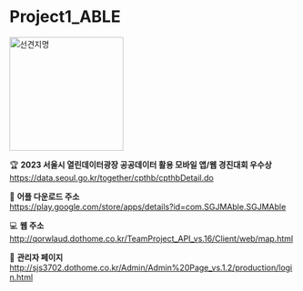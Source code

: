 # Project1_ABLE
<img src="https://github.com/KoYesung/Project1_ABLE/assets/131944189/17ea098e-ccde-49c4-8638-19d9e27f67d1" alt="선견지명" width="200" height="200">


🏆 <b>2023 서울시 열린데이터광장 공공데이터 활용 모바일 앱/웹 경진대회 우수상</b>
<br>
https://data.seoul.go.kr/together/cpthb/cpthbDetail.do


📲 <b>어플 다운로드 주소</b>
<br>
https://play.google.com/store/apps/details?id=com.SGJMAble.SGJMAble


💻 <b>웹 주소</b>
<br>
http://qorwlaud.dothome.co.kr/TeamProject_API_vs.16/Client/web/map.html

📌 <b>관리자 페이지</b>
<br>
http://sjs3702.dothome.co.kr/Admin/Admin%20Page_vs.1.2/production/login.html
